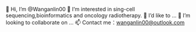 👋 Hi, I’m @Wanganlin00
👀 I’m interested in sing-cell sequencing,bioinformatics and oncology radiotherapy.
🌱 I’d like to ...
💞️ I’m looking to collaborate on ...
📫 Contact me：wanganlin00@outlook.com
